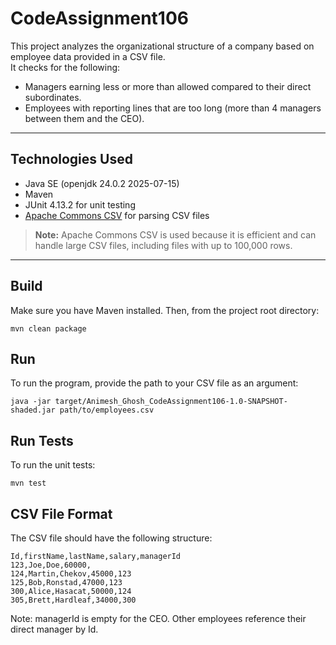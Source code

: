 # CodeAssignment106

This project analyzes the organizational structure of a company based on employee data provided in a CSV file.  
It checks for the following:

- Managers earning less or more than allowed compared to their direct subordinates.
- Employees with reporting lines that are too long (more than 4 managers between them and the CEO).

---

## Technologies Used

- Java SE (openjdk 24.0.2 2025-07-15)
- Maven
- JUnit 4.13.2 for unit testing
- [Apache Commons CSV](https://commons.apache.org/proper/commons-csv/) for parsing CSV files

> **Note:** Apache Commons CSV is used because it is efficient and can handle large CSV files, including files with up to 100,000 rows.

---

## Build

Make sure you have Maven installed. Then, from the project root directory:

```
mvn clean package
```

## Run

To run the program, provide the path to your CSV file as an argument:

```
java -jar target/Animesh_Ghosh_CodeAssignment106-1.0-SNAPSHOT-shaded.jar path/to/employees.csv

```

## Run Tests

To run the unit tests:

```
mvn test
```

## CSV File Format

The CSV file should have the following structure:

```
Id,firstName,lastName,salary,managerId
123,Joe,Doe,60000,
124,Martin,Chekov,45000,123
125,Bob,Ronstad,47000,123
300,Alice,Hasacat,50000,124
305,Brett,Hardleaf,34000,300
```
Note: managerId is empty for the CEO. Other employees reference their direct manager by Id.


